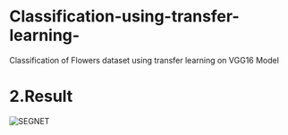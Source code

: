 # Classification-using-transfer-learning-
Classification of Flowers dataset using transfer learning on VGG16 Model
# 2.Result
![SEGNET](Images/SEGNET.PNG)
